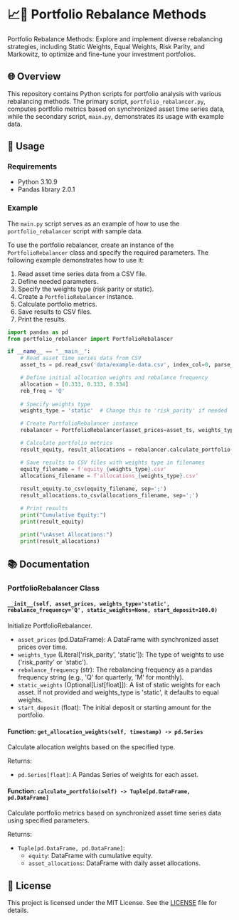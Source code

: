 # 📈💼 Portfolio Rebalance Methods
Portfolio Rebalance Methods: Explore and implement diverse rebalancing strategies, including Static Weights, Equal Weights, Risk Parity, and Markowitz, to optimize and fine-tune your investment portfolios.

## 🌐 Overview

This repository contains Python scripts for portfolio analysis with various rebalancing methods. The primary script, `portfolio_rebalancer.py`, computes portfolio metrics based on synchronized asset time series data, while the secondary script, `main.py`, demonstrates its usage with example data.

## 🚀 Usage

### Requirements

- Python 3.10.9
- Pandas library 2.0.1

### Example

The `main.py` script serves as an example of how to use the `portfolio_rebalancer` script with sample data.  

To use the portfolio rebalancer, create an instance of the `PortfolioRebalancer` class and specify the required parameters. The following example demonstrates how to use it:
1. Read asset time series data from a CSV file.
2. Define needed parameters.
3. Specify the weights type (risk parity or static).
4. Create a `PortfolioRebalancer` instance.
5. Calculate portfolio metrics.
6. Save results to CSV files.
7. Print the results.

```python
import pandas as pd
from portfolio_rebalancer import PortfolioRebalancer

if __name__ == "__main__":
    # Read asset time series data from CSV
    asset_ts = pd.read_csv('data/example-data.csv', index_col=0, parse_dates=['timestamp'])

    # Define initial allocation weights and rebalance frequency
    allocation = [0.333, 0.333, 0.334]
    reb_freq = 'Q'
    
    # Specify weights type
    weights_type = 'static'  # Change this to 'risk_parity' if needed

    # Create PortfolioRebalancer instance
    rebalancer = PortfolioRebalancer(asset_prices=asset_ts, weights_type=weights_type, rebalance_frequency=reb_freq, static_weights=allocation)

    # Calculate portfolio metrics
    result_equity, result_allocations = rebalancer.calculate_portfolio()

    # Save results to CSV files with weights type in filenames
    equity_filename = f'equity_{weights_type}.csv'
    allocations_filename = f'allocations_{weights_type}.csv'
    
    result_equity.to_csv(equity_filename, sep=';')
    result_allocations.to_csv(allocations_filename, sep=';')

    # Print results
    print("Cumulative Equity:")
    print(result_equity)

    print("\nAsset Allocations:")
    print(result_allocations)
```

## 📚 Documentation

### PortfolioRebalancer Class

#### `__init__(self, asset_prices, weights_type='static', rebalance_frequency='Q', static_weights=None, start_deposit=100.0)`

Initialize PortfolioRebalancer.

- `asset_prices` (pd.DataFrame): A DataFrame with synchronized asset prices over time.
- `weights_type` (Literal['risk_parity', 'static']): The type of weights to use ('risk_parity' or 'static').
- `rebalance_frequency` (str): The rebalancing frequency as a pandas frequency string (e.g., 'Q' for quarterly, 'M' for monthly).
- `static_weights` (Optional[List[float]]): A list of static weights for each asset. If not provided and weights_type is 'static', it defaults to equal weights.
- `start_deposit` (float): The initial deposit or starting amount for the portfolio.

#### Function: `get_allocation_weights(self, timestamp) -> pd.Series`

Calculate allocation weights based on the specified type.

Returns:
- `pd.Series[float]`: A Pandas Series of weights for each asset.

#### Function: `calculate_portfolio(self) -> Tuple[pd.DataFrame, pd.DataFrame]`

Calculate portfolio metrics based on synchronized asset time series data using specified parameters.

Returns:
- `Tuple[pd.DataFrame, pd.DataFrame]`:
  - `equity`: DataFrame with cumulative equity.
  - `asset_allocations`: DataFrame with daily asset allocations.


## 📄 License
This project is licensed under the MIT License. See the [LICENSE](https://github.com/py310/portfolio-rebalance-methods/blob/main/LICENSE) file for details.
